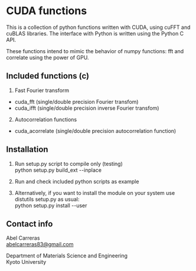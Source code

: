 CUDA functions
==============
This is a collection of python functions written with CUDA,
using cuFFT and cuBLAS libraries.
The interface with Python is written using the Python C API.

These functions intend to mimic the behavior of numpy functions: fft and correlate
using the power of GPU.


Included functions (c)
---------------------------------------------------------

1. Fast Fourier transform
  - cuda_fft   (single/double precision Fourier transfom)
  - cuda_ifft  (single/double precision inverse Fourier transfom)

2. Autocorrelation functions
  - cuda_acorrelate (single/double precision autocorrelation function)


Installation
---------------------------------------------------------

1. Run setup.py script to compile only (testing)
   <br>python setup.py build_ext  --inplace

2. Run and check included python scripts as example

3. Alternatively, if you want to install the module on your system use
   distutils setup.py as usual:
   <br>python setup.py install --user


Contact info
---------------------------------------------------------

Abel Carreras
<br>abelcarreras83@gmail.com

Department of Materials Science and Engineering
<br>Kyoto University
